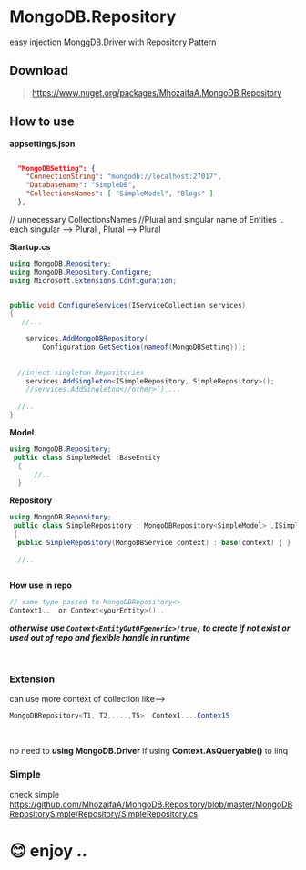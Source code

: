# MongoDB.Repository
easy  injection MonggDB.Driver  with Repository Pattern

## Download

> https://www.nuget.org/packages/MhozaifaA.MongoDB.Repository

## How to use

**appsettings.json**
<br/>
```JSON

  "MongoDBSetting": {
    "ConnectionString": "mongodb://localhost:27017",
    "DatabaseName": "SimpleDB",
    "CollectionsNames": [ "SimpleModel", "Blogs" ]
  },
```
  // unnecessary CollectionsNames
 //Plural and singular name of Entities .. each singular --> Plural  , Plural --> Plural

**Startup.cs**
<br/>

```C#
using MongoDB.Repository;
using MongoDB.Repository.Configure;
using Microsoft.Extensions.Configuration;


public void ConfigureServices(IServiceCollection services)
{
   //...

    services.AddMongoDBRepository(
        Configuration.GetSection(nameof(MongoDBSetting)));
        
        
  //inject singleton Repositories  
    services.AddSingleton<ISimpleRepository, SimpleRepository>();
    //services.AddSingleton<//other>()....
    
  //..
}
```
**Model**
<br/>
```C#
using MongoDB.Repository;
 public class SimpleModel :BaseEntity
  {
      //..
  }
```

**Repository**
<br/>
```C#
using MongoDB.Repository;
 public class SimpleRepository : MongoDBRepository<SimpleModel> ,ISimpleRepository
 {
  public SimpleRepository(MongoDBService context) : base(context) { }
  
  //..
 
```

**How use in repo**
<br/>
```C#
// same type passed to MongoDBRepository<> 
Context1..  or Context<yourEntity>()..
``` 

***otherwise use ``Context<EntityOutOFgeneric>(true)`` to create if not exist or used out of repo and flexible handle in runtime***


<br/>

### Extension 
can use more context of collection like-->
```C#
MongoDBRepository<T1, T2,....,T5>  Contex1....Contex15
```
<br/>

no need to **using MongoDB.Driver** if using **Context.AsQueryable()** to linq 

### Simple
check simple 
https://github.com/MhozaifaA/MongoDB.Repository/blob/master/MongoDBRepositorySimple/Repository/SimpleRepository.cs
<br/>
<h1>     😊 enjoy ..<h1>
